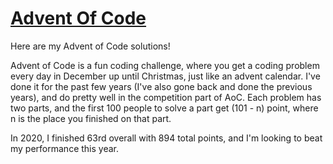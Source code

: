 # [Advent Of Code](https://adventofcode.com/)

Here are my Advent of Code solutions!

Advent of Code is a fun coding challenge, where you get a coding problem every day in December up until Christmas, just like an advent calendar. I've done it for the past few years (I've also gone back and done the previous years), and do pretty well in the competition part of AoC. Each problem has two parts, and the first 100 people to solve a part get (101 - n) point, where n is the place you finished on that part.

In 2020, I finished 63rd overall with 894 total points, and I'm looking to beat my performance this year.
